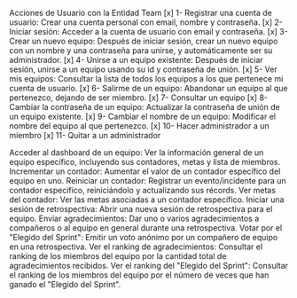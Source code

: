 Acciones de Usuario con la Entidad Team
[x] 1- Registrar una cuenta de usuario: Crear una cuenta personal con email, nombre y contraseña.
[x] 2- Iniciar sesión: Acceder a la cuenta de usuario con email y contraseña.
[x] 3- Crear un nuevo equipo: Después de iniciar sesión, crear un nuevo equipo con un nombre y una contraseña para unirse, y automáticamente ser su administrador.
[x] 4- Unirse a un equipo existente: Después de iniciar sesión, unirse a un equipo usando su id y contraseña de unión.
[x] 5- Ver mis equipos: Consultar la lista de todos los equipos a los que pertenece mi cuenta de usuario.
[x] 6- Salirme de un equipo: Abandonar un equipo al que pertenezco, dejando de ser miembro.
[x] 7- Consultar un equipo
[x] 8- Cambiar la contraseña de un equipo: Actualizar la contraseña de unión de un equipo existente.
[x] 9- Cambiar el nombre de un equipo: Modificar el nombre del equipo al que pertenezco.
[x] 10- Hacer administrador a un miembro
[x] 11- Quitar a un administrador

Acceder al dashboard de un equipo: Ver la información general de un equipo específico, incluyendo sus contadores, metas y lista de miembros.
Incrementar un contador: Aumentar el valor de un contador específico del equipo en uno.
Reiniciar un contador: Registrar un evento/incidente para un contador específico, reiniciándolo y actualizando sus récords.
Ver metas del contador: Ver las metas asociadas a un contador específico.
Iniciar una sesión de retrospectiva: Abrir una nueva sesión de retrospectiva para el equipo.
Enviar agradecimientos: Dar uno o varios agradecimientos a compañeros o al equipo en general durante una retrospectiva.
Votar por el "Elegido del Sprint": Emitir un voto anónimo por un compañero de equipo en una retrospectiva.
Ver el ranking de agradecimientos: Consultar el ranking de los miembros del equipo por la cantidad total de agradecimientos recibidos.
Ver el ranking del "Elegido del Sprint": Consultar el ranking de los miembros del equipo por el número de veces que han ganado el "Elegido del Sprint".